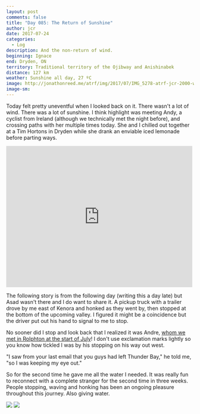 ```yaml
---
layout: post
comments: false
title: "Day 085: The Return of Sunshine"
author: jcr
date: 2017-07-24
categories:
  - Log
description: And the non-return of wind.
beginning: Ignace
end: Dryden, ON
territory: Traditional territory of the Ojibway and Anishinabek
distance: 127 km
weather: Sunshine all day, 27 ºC
image: http://jonathonreed.me/atrf/img/2017/07/IMG_5278-atrf-jcr-2000-web.jpg
image-sm:
---
```


Today felt pretty uneventful when I looked back on it. There wasn't a lot of wind. There was a lot of sunshine. I think highlight was meeting Andy, a cyclist from Ireland (although we technically met the night before), and crossing paths with her multiple times today. She and I chilled out together at a Tim Hortons in Dryden while she drank an enviable iced lemonade before parting ways.

<iframe src="https://www.facebook.com/plugins/post.php?href=https%3A%2F%2Fwww.facebook.com%2Fandycyclescanada%2Fphotos%2Fa.238307809991006.1073741830.185923511896103%2F255774668244320%2F%3Ftype%3D3&width=500" width="500" height="380" style="border:none;overflow:hidden" scrolling="no" frameborder="0" allowTransparency="true"></iframe>

The following story is from the following day (writing this a day late) but Asad wasn't there and I do want to share it. A pickup truck with a trailer drove by me east of Kenora and honked as they went by, then stopped at the bottom of the upcoming valley. I figured it might be a coincidence but the driver put out his hand to signal to me to stop.

No sooner did I stop and look back that I realized it was Andre, <a href="http://jonathonreed.me/atrf/2017/07/04/day-065/" target="blank">whom we met in Rolphton at the start of July</a>! I don't use exclamation marks lightly so you know how tickled I was by his stopping on his way out west.

"I saw from your last email that you guys had left Thunder Bay," he told me, "so I was keeping my eye out."

So for the second time he gave me all the water I needed. It was really fun to reconnect with a complete stranger for the second time in three weeks. People stopping, waving and honking has been an ongoing pleasure throughout this journey. Also giving water.

<img src="http://jonathonreed.me/atrf/img/2017/07/IMG_5344-atrf-jcr-2000-web.jpg">

<img src="http://jonathonreed.me/atrf/img/2017/07/IMG_5346-atrf-jcr-2000-web.jpg">